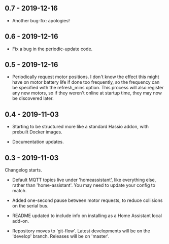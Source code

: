## 0.7 - 2019-12-16

* Another bug-fix: apologies!

## 0.6 - 2019-12-16

* Fix a bug in the periodic-update code.

## 0.5 - 2019-12-16

* Periodically request motor positions.   I don't know the effect this might have on motor battery life if done too frequently, so the frequency can be specified with the refresh_mins option.  This process will also register any new motors, so if they weren't online at startup time, they may now be discovered later.

## 0.4 - 2019-11-03

* Starting to be structured more like a standard Hassio addon, with prebuilt Docker images.

* Documentation updates.

## 0.3 - 2019-11-03

Changelog starts.

* Default MQTT topics live under 'homeassistant', like everything else, rather than 'home-assistant'. You may need to update your config to match.

* Added one-second pause between motor requests, to reduce collisions on the serial bus.

* README updated to include info on installing as a Home Assistant local add-on.

* Repository moves to 'git-flow'.  Latest developments will be on the 'develop' branch.  Releases will be on 'master'.

